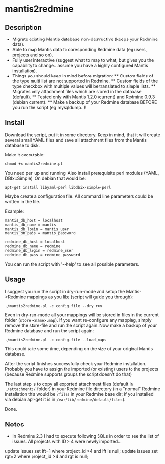 mantis2redmine
==============


Description
-----------

* Migrate existing Mantis database non-destructive (keeps your Redmine data).
* Able to map Mantis data to coresponding Redmine data (eg users, projects and so on).
* Fully user interactive (suggest what to map to what, but gives you the capability to change.. assume you have a highly configured Mantis installation).
* Things you should keep in mind before migration:
** Custom fields of the type multi list are not supported in Redmine.
** Custom fields of the type checkbox with multiple values will be translated to simple lists.
** Migrates only attachment files which are stored in the database (default).
** Tested only with Mantis 1.2.0 (current) and Redmine 0.9.3 (debian current).
** Make a backup of your Redmine database BEFORE you run the script (eg mysqldump..)!


Install
-------

Download the script, put it in some directory. Keep in mind, that it will create several small YAML files and save all attachment files from the Mantis database to disk.

Make it executable:

    chmod +x mantis2redmine.pl

You need perl up and running. Also install prerequisite perl modules (YAML, DBIx::Simple). On debian that would be:

    apt-get install libyaml-perl libdbix-simple-perl

Maybe create a configuration file. All command line parameters could be written in the file.

Example:

    mantis_db_host = localhost
    mantis_db_name = mantis
    mantis_db_login = mantis_user
    mantis_db_pass = mantis_password
    
    redmine_db_host = localhost
    redmine_db_name = redmine
    redmine_db_login = redmine_user
    redmine_db_pass = redmine_password

You can run the script with '--help' to see all possible parameters.


Usage
-----

I suggest you run the script in dry-run-mode and setup the Mantis->Redmine mappings as you like (script will guide you through):

    ./mantis2redmine.pl -c config.file --dry_run

Even in dry-run-mode all your mappings will be stored in files in the current folder (`store-<name>.map`). If you want re-configure any mapping, simply remove the store-file and run the script again. Now make a backup of your Redmine database and run the script again:

    ./mantis2redmine.pl -c config.file --load_maps

This could take some time, depending on the size of your original Mantis database.

After the script finishes successfully check your Redmine installation. Probably you have to assign the imported (or existing) users to the projects (because Redmine supports groups the script doesn’t do that).

The last step is to copy all exported attachment files (default in `./attachments/` folder) in your Redmine file directory (in a "normal" Redmine installation this would be `/files` in your Redmine base dir; if you installed via debian apt-get it is in `/var/lib/redmine/default/files`).

Done.

Notes
-----

* In Redmine 2.3 I had to execute following SQLs in order to see the list of issues. All projects with ID > 4 were newly imported...

update issues set lft=1 where project_id >4 and lft is null;
update issues set rgt=2 where project_id >4 and rgt is null;

